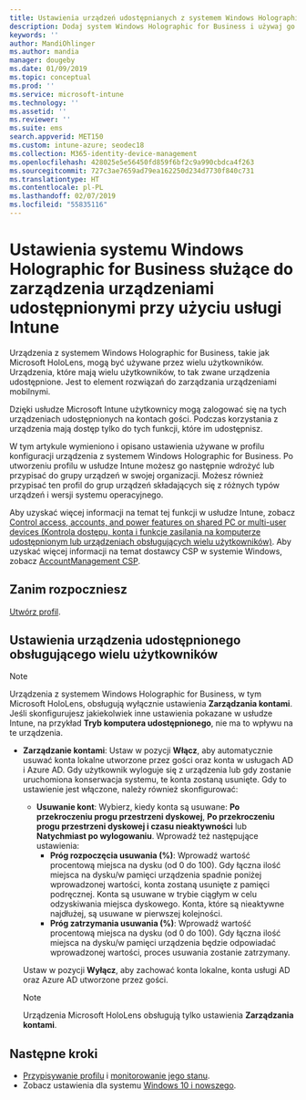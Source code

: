 ```yaml
---
title: Ustawienia urządzeń udostępnianych z systemem Windows Holographic for Business — Microsoft Intune — Azure | Microsoft Docs
description: Dodaj system Windows Holographic for Business i używaj go w celu skonfigurowania urządzeń udostępnionych lub używanych przez wielu użytkowników w usłudze Microsoft Intune. Wyświetl listę ustawień Zarządzania kontami i przekonaj się, jak działają na urządzeniach, na przykład urządzeniu Microsoft HoloLens.
keywords: ''
author: MandiOhlinger
ms.author: mandia
manager: dougeby
ms.date: 01/09/2019
ms.topic: conceptual
ms.prod: ''
ms.service: microsoft-intune
ms.technology: ''
ms.assetid: ''
ms.reviewer: ''
ms.suite: ems
search.appverid: MET150
ms.custom: intune-azure; seodec18
ms.collection: M365-identity-device-management
ms.openlocfilehash: 428025e5e56450fd859f6bf2c9a990cbdca4f263
ms.sourcegitcommit: 727c3ae7659ad79ea162250d234d7730f840c731
ms.translationtype: HT
ms.contentlocale: pl-PL
ms.lasthandoff: 02/07/2019
ms.locfileid: "55835116"
---
```

# <a name="windows-holographic-for-business-settings-to-manage-shared-devices-using-intune"></a>Ustawienia systemu Windows Holographic for Business służące do zarządzenia urządzeniami udostępnionymi przy użyciu usługi Intune

Urządzenia z systemem Windows Holographic for Business, takie jak Microsoft HoloLens, mogą być używane przez wielu użytkowników. Urządzenia, które mają wielu użytkowników, to tak zwane urządzenia udostępnione. Jest to element rozwiązań do zarządzania urządzeniami mobilnymi.

Dzięki usłudze Microsoft Intune użytkownicy mogą zalogować się na tych urządzeniach udostępnionych na kontach gości. Podczas korzystania z urządzenia mają dostęp tylko do tych funkcji, które im udostępnisz.

W tym artykule wymieniono i opisano ustawienia używane w profilu konfiguracji urządzenia z systemem Windows Holographic for Business. Po utworzeniu profilu w usłudze Intune możesz go następnie wdrożyć lub przypisać do grupy urządzeń w swojej organizacji. Możesz również przypisać ten profil do grup urządzeń składających się z różnych typów urządzeń i wersji systemu operacyjnego.

Aby uzyskać więcej informacji na temat tej funkcji w usłudze Intune, zobacz [Control access, accounts, and power features on shared PC or multi-user devices (Kontrola dostępu, konta i funkcje zasilania na komputerze udostępnionym lub urządzeniach obsługujących wielu użytkowników)](shared-user-device-settings.md). Aby uzyskać więcej informacji na temat dostawcy CSP w systemie Windows, zobacz [AccountManagement CSP](https://docs.microsoft.com/windows/client-management/mdm/accountmanagement-csp).

## <a name="before-your-begin"></a>Zanim rozpoczniesz

[Utwórz profil](shared-user-device-settings.md).

## <a name="shared-multi-user-device-settings"></a>Ustawienia urządzenia udostępnionego obsługującego wielu użytkowników

> [!NOTE]
> Urządzenia z systemem Windows Holographic for Business, w tym Microsoft HoloLens, obsługują wyłącznie ustawienia **Zarządzania kontami**. Jeśli skonfigurujesz jakiekolwiek inne ustawienia pokazane w usłudze Intune, na przykład **Tryb komputera udostępnionego**, nie ma to wpływu na te urządzenia.

- **Zarządzanie kontami**: Ustaw w pozycji **Włącz**, aby automatycznie usuwać konta lokalne utworzone przez gości oraz konta w usługach AD i Azure AD. Gdy użytkownik wyloguje się z urządzenia lub gdy zostanie uruchomiona konserwacja systemu, te konta zostaną usunięte. Gdy to ustawienie jest włączone, należy również skonfigurować:
  - **Usuwanie kont**: Wybierz, kiedy konta są usuwane: **Po przekroczeniu progu przestrzeni dyskowej**, **Po przekroczeniu progu przestrzeni dyskowej i czasu nieaktywności** lub **Natychmiast po wylogowaniu**. Wprowadź też następujące ustawienia:
    - **Próg rozpoczęcia usuwania (%)**: Wprowadź wartość procentową miejsca na dysku (od 0 do 100). Gdy łączna ilość miejsca na dysku/w pamięci urządzenia spadnie poniżej wprowadzonej wartości, konta zostaną usunięte z pamięci podręcznej. Konta są usuwane w trybie ciągłym w celu odzyskiwania miejsca dyskowego. Konta, które są nieaktywne najdłużej, są usuwane w pierwszej kolejności.
    - **Próg zatrzymania usuwania (%)**: Wprowadź wartość procentową miejsca na dysku (od 0 do 100). Gdy łączna ilość miejsca na dysku/w pamięci urządzenia będzie odpowiadać wprowadzonej wartości, proces usuwania zostanie zatrzymany.

  Ustaw w pozycji **Wyłącz**, aby zachować konta lokalne, konta usługi AD oraz Azure AD utworzone przez gości.

  > [!NOTE]
  > Urządzenia Microsoft HoloLens obsługują tylko ustawienia **Zarządzania kontami**.

## <a name="next-steps"></a>Następne kroki

- [Przypisywanie profilu](device-profile-assign.md) i [monitorowanie jego stanu](device-profile-monitor.md).
- Zobacz ustawienia dla systemu [Windows 10 i nowszego](shared-user-device-settings-windows.md).
